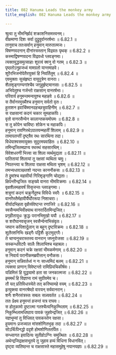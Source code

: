 ```yaml
---
title: 082 Hanuma Leads the monkey army
title_english: 082 Hanuma Leads the monkey army

---
```

<div class="audioEmbed"  caption="श्रीराम-हरिसीताराममूर्ति-घनपाठिभ्यां वचनम्" src="https://archive.org/download/Ramayana-recitation-Sriram-harisItArAmamUrti-Ghanapaati-v2/Kanda_6/Kanda_6_YK-082-Hanuma_Leads_the_monkey_army_0.mp3"></div>

श्रुत्वा तु भीमनिर्ह्रादं शक्राशनिसमस्वनम्।  
वीक्षमाणा दिशः सर्वा दुद्रुवुर्वानरर्षभाः ॥ 6.82.1 ॥   
तानुवाच ततःसर्वान् हनुमान् मारुतात्मजः।  
विषण्णवदनान् दीनांस्त्रस्तान् विद्रवतः पृथक् ॥ 6.82.2 ॥   
कस्माद्विषण्णवदना विद्रवध्वे प्लवङ्गमाः।  
त्यक्तयुद्धसमुत्साहाः शूरत्वं क्वनु वो गतम् ॥ 6.82.3 ॥   
पृष्ठतोऽनुव्रजध्वं मामग्रतो यान्तमाहवे।  
शूरैरभिजनोपेतैरयुक्तं हि निवर्तितुम् ॥ 6.82.4 ॥   
एवमुक्ताः सुसंहृष्टा वायुपुत्रेण वानराः।  
शैलशृङ्गाण्यगांश्चैव जगृहुर्हृष्टमानसाः ॥ 6.82.5 ॥   
अभिपेतुश्च गर्जन्तो राक्षसान् वानरर्षभाः।  
परिवार्य हनूमन्तमन्वयुश्च महाहवे ॥ 6.82.6 ॥   
स तैर्वानरमुख्यैश्च हनुमान् सर्वतो वृतः।  
हुताशन इवार्चिष्मानदहच्छत्रुवाहिनीम् ॥ 6.82.7 ॥   
स राक्षसानां कदनं चकार सुमहाकपिः।  
वृतो वानरसैन्येन कालान्तकयमोपमः ॥ 6.82.8 ॥   
स तु कोपेन चाविष्टः शोकेन च महाकपिः।  
हनुमान् रावणिरथेऽपातयन्महतीं शिलाम् ॥ 6.82.9 ॥   
तामापतन्तीं दृष्ट्वैव रथः सारथिना तदा।  
विधेयाश्वसमायुक्तः सुदूरमपवाहितः ॥ 6.82.10 ॥   
तमिन्द्रजितमप्राप्य रथस्थं सहसारथिम्।  
विवेशधरणीं भित्त्वा सा शिला व्यर्थमुद्यता ॥ 6.82.11 ॥   
पातितायां शिलायां तु रक्षसां व्यथिता चमूः।  
निपतन्त्या च शिलया राक्षसा मथिता भृशम् ॥ 6.82.12 ॥   
तमभ्यधावञ्छतशो नदन्तः काननौकसः ॥ 6.82.13 ॥   
ते द्रुमांश्च महावीर्या गिरिशृङ्गाणि चोद्यताः।  
क्षिपन्तीन्द्रजितः सङ्ख्ये वानरा भीमविक्रमाः ॥ 6.82.14 ॥   
वृक्षशैलमहावर्षं विसृजन्तः प्लवङ्गमाः।  
शत्रूणां कदनं चक्रुर्नेदुश्च विविधैः स्वरैः ॥ 6.82.15 ॥   
वानरैस्तैर्महावीर्यैर्घोररूपा निशाचराः।  
वीर्यादभिहता वृक्षैर्व्यवेष्टन्त रणाजिरे ॥ 6.82.16 ॥   
स्वसैन्यमभिवीक्ष्याथ वानरार्दितमिन्द्रजित्।  
प्रगृहीतायुधः क्रुद्धः परानभिमुखो ययौ ॥ 6.82.17 ॥   
स शरौघानवसृजन् स्वसैन्येनाभिसंवृतः।  
जघान कपिशार्दूलान् स बहून् दृष्टविक्रमः ॥ 6.82.18 ॥   
शूलैरशनिभिः खड्गैः पट्टिशैः कूटमुद्गरैः।  
ते चाप्यनुचरास्तस्य वानरान् जघ्नुरोजसा ॥ 6.82.19 ॥   
सस्कन्धविटपैः सालैः शिलाभिश्च महाबलः।  
हनुमान् कदनं चक्रे रक्षसां भीमकर्मणाम् ॥ 6.82.20 ॥   
स निवार्य परानीकमब्रवीत्तान् वनौकसः।  
हनुमान् सन्निवर्तध्वं न नः साध्यमिदं बलम् ॥ 6.82.21 ॥   
त्यक्त्वा प्राणान् विवेष्टन्तो रामिप्रियचिकीर्षवः।  
यन्निमित्तं हि युद्ध्यामो हता सा जनकात्मजा ॥ 6.82.22 ॥   
इममर्थं हि विज्ञाप्य रामं सुग्रीवमेव च।  
तौ यत् प्रतिविधास्येते तत् करिष्यामहे वयम् ॥ 6.82.23 ॥   
इत्युक्त्वा वानरश्रेष्ठो वारयन् सर्ववानरान्।  
शनैः शनैरसंत्रस्तः सबलः सन्न्यवर्तत ॥ 6.82.24 ॥   
ततः प्रेक्ष्य हनूमन्तं व्रजन्तं यत्र राघवः।  
स होतुकामो दुष्टात्मा गतश्चैत्यनिकुम्भिलाम् ॥ 6.82.25 ॥   
निकुम्भिलामधिष्ठाय पावकं जुहवेन्द्रजित् ॥ 6.82.26 ॥   
यज्ञभूम्यां तु विधिवत् पावकस्तेन रक्षसा।  
हूयमानः प्रजज्वाल मांसशोणितभुक् तदा ॥ 6.82.27 ॥   
सोऽर्चिःपिनद्धो ददृशे होमशोणिततर्पितः।  
सन्ध्यागत इवादित्यः सुतीव्रोऽग्निः समुत्थितः ॥ 6.82.28 ॥   
अथेन्द्रजिद्राक्षसभूतये तु जुहाव हव्यं विधिना विधानवित्।  
दृष्ट्वा व्यतिष्ठन्त च राक्षसास्ते महासमूहेषु नयानयज्ञाः ॥ 6.82.29 ॥   